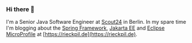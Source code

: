 ### Hi there 👋

I'm a Senior Java Software Engineer at [Scout24](https://www.scout24.com/) in Berlin. In my spare time I'm blogging about the [Spring Framework](https://rieckpil.de/category/spring-framework/), [Jakarta EE](https://rieckpil.de/category/jakarta-ee/) and [Eclipse MicroProfile](https://rieckpil.de/category/microprofile/) at [https://rieckpil.de](https://rieckpil.de).

<!--
**rieckpil/rieckpil** is a ✨ _special_ ✨ repository because its `README.md` (this file) appears on your GitHub profile.

Here are some ideas to get you started:

- 🔭 I’m currently working on ...
- 🌱 I’m currently learning ...
- 👯 I’m looking to collaborate on ...
- 🤔 I’m looking for help with ...
- 💬 Ask me about ...
- 📫 How to reach me: ...
- 😄 Pronouns: ...
- ⚡ Fun fact: ...
-->
